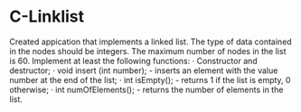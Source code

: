# C-Linklist
Created appication that implements a linked list. The type of data contained in the nodes should be integers. The maximum number of nodes in the list is 60. Implement at least the following functions:
· Constructor and destructor;
· void insert (int number); - inserts an element with the value number at the end of the list;
· int isEmpty(); - returns 1 if the list is empty, 0 otherwise;
· int numOfElements(); - returns the number of elements in the list.

